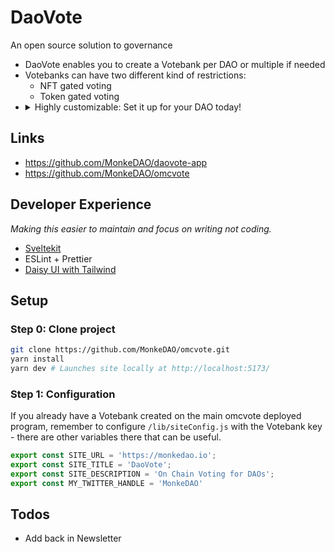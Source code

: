 # DaoVote

An open source solution to governance

- DaoVote enables you to create a Votebank per DAO or multiple if needed
- Votebanks can have two different kind of restrictions:
  - NFT gated voting
  - Token gated voting
- <details>
    <summary>
    <bold>Highly customizable</bold>: Set it up for your DAO today!
    </summary>
  </details>

## Links
- https://github.com/MonkeDAO/daovote-app
- https://github.com/MonkeDAO/omcvote

## Developer Experience

_Making this easier to maintain and focus on writing not coding._

- [Sveltekit](https://kit.svelte.dev/)
- ESLint + Prettier
- [Daisy UI with Tailwind](https://daisyui.com/)

## Setup

### Step 0: Clone project

```bash
git clone https://github.com/MonkeDAO/omcvote.git
yarn install
yarn dev # Launches site locally at http://localhost:5173/
```

### Step 1: Configuration

If you already have a Votebank created on the main omcvote deployed program, remember to configure `/lib/siteConfig.js` with the Votebank key - there are other variables there that can be useful.

```js
export const SITE_URL = 'https://monkedao.io';
export const SITE_TITLE = 'DaoVote';
export const SITE_DESCRIPTION = 'On Chain Voting for DAOs';
export const MY_TWITTER_HANDLE = 'MonkeDAO'
```

## Todos

- Add back in Newsletter 